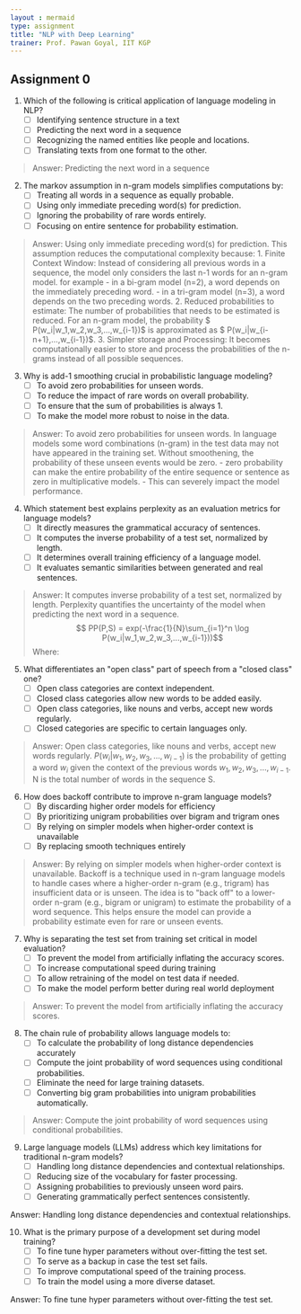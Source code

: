 ```yaml
---
layout : mermaid
type: assignment
title: "NLP with Deep Learning"
trainer: Prof. Pawan Goyal, IIT KGP
---
```


## Assignment 0

1. Which of the following is critical application of language modeling in NLP?
    - [ ] Identifying sentence structure in a text
    - [ ] Predicting the next word in a sequence
    - [ ] Recognizing the named entities like people and locations.
    - [ ] Translating texts from one format to the other.

> Answer:
    Predicting the next word in a sequence

2. The markov assumption in n-gram models simplifies computations by:
    - [ ] Treating all words in a sequence as equally probable.
    - [ ] Using only immediate preceding word(s) for prediction.
    - [ ] Ignoring the probability of rare words entirely.
    - [ ] Focusing on entire sentence for probability estimation.

> Answer:
    Using only immediate preceding word(s) for prediction.
    This assumption reduces the computational complexity because:
    1. Finite Context Window: Instead of considering all previous words in a sequence, the model only considers the last n-1 words for an n-gram model. for example
       - in a bi-gram model (n=2), a word depends on the immediately preceding word.
       - in a tri-gram model (n=3), a word depends on the two preceding words.
    2. Reduced probabilities to estimate: The number of probabilities that needs to be estimated is reduced. For an n-gram model, the probability $ P(w_i|w_1,w_2,w_3,...,w_{i-1})$ is approximated as $ P(w_i|w_{i-n+1},...,w_{i-1})$.
    3. Simpler storage and Processing: It becomes computationally easier to store and process the probabilities of the n-grams instead of all possible sequences. 

3. Why is add-1 smoothing crucial in probabilistic language modeling?
    - [ ] To avoid zero probabilities for unseen words.
    - [ ] To reduce the impact of rare words on overall probability.
    - [ ] To ensure that the sum of probabilities is always 1.
    - [ ] To make the model more robust to noise in the data.
  
> Answer:
    To avoid zero probabilities for unseen words. In language models some word combinations (n-gram) in the test data may not have appeared in the training set. Without smoothening, the probability of these unseen events would be zero. 
    - zero probability can make the entire probability of the entire sequence or sentence as zero in multiplicative models.
    - This can severely impact the model performance.

4. Which statement best explains perplexity as an evaluation metrics for language models?
    - [ ] It directly measures the grammatical accuracy of sentences.
    - [ ] It computes the inverse probability of a test set, normalized by length.
    - [ ] It determines overall training efficiency of a language model.
    - [ ] It evaluates semantic similarities between generated and real sentences.

> Answer:
    It computes inverse probability of a test set, normalized by length. Perplexity quantifies the uncertainty of the model when predicting the next word in a sequence.
    $$ PP(P,S) = exp(-\frac{1}{N}\sum_{i=1}^n \log P(w_i|w_1,w_2,w_3,...,w_{i-1}))$$
    Where: 


5. What differentiates an "open class" part of speech from a "closed class" one?
    - [ ] Open class categories are context independent.
    - [ ] Closed class categories allow new words to be added easily.
    - [ ] Open class categories, like nouns and verbs, accept new words regularly.
    - [ ] Closed categories are specific to certain languages only.

> Answer:
    Open class categories, like nouns and verbs, accept new words regularly. $P(w_i|w_1,w_2,w_3,...,w_{i-1})$ is the probability of getting a word $w_i$ given the context of the previous words $w_1,w_2,w_3,...,w_{i-1}$. N is the total number of words in the sequence S.

6. How does backoff contribute to improve n-gram language models?
   - [ ] By discarding higher order models for efficiency
   - [ ] By prioritizing unigram probabilities over bigram and trigram ones
   - [ ] By relying on simpler models when higher-order context is unavailable
   - [ ] By replacing smooth techniques entirely 

> Answer:
    By relying on simpler models when higher-order context is unavailable. Backoff is a technique used in n-gram language models to handle cases where a higher-order n-gram (e.g., trigram) has insufficient data or is unseen. The idea is to "back off" to a lower-order n-gram (e.g., bigram or unigram) to estimate the probability of a word sequence. This helps ensure the model can provide a probability estimate even for rare or unseen events.

7. Why is separating the test set from training set critical in model evaluation?
   - [ ] To prevent the model from artificially inflating the accuracy scores.
   - [ ] To increase computational speed during training
   - [ ] To allow retraining of the model on test data if needed.
   - [ ] To make the model perform better during real world deployment

> Answer:
    To prevent the model from artificially inflating the accuracy scores.

8. The chain rule of probability allows language models to: 
    - [ ] To calculate the probability of long distance dependencies accurately
    - [ ] Compute the joint probability of word sequences using conditional probabilities.
    - [ ] Eliminate the need for large training datasets.
    - [ ] Converting big gram probabilities into unigram probabilities automatically.

> Answer: 
    Compute the joint probability of word sequences using conditional probabilities.

9. Large language models (LLMs) address which key limitations for traditional n-gram models?
    - [ ] Handling long distance dependencies and contextual relationships.
    - [ ] Reducing size of the vocabulary for faster processing.
    - [ ] Assigning probabilities to previously unseen word pairs.
    - [ ] Generating grammatically perfect sentences consistently.

Answer:
    Handling long distance dependencies and contextual relationships.

10. What is the primary purpose of a development set during model training?
    - [ ] To fine tune hyper parameters without over-fitting the test set.
    - [ ] To serve as a backup in case the test set fails.
    - [ ] To improve computational speed of the training process.
    - [ ] To train the model using a more diverse dataset.
  
Answer:
    To fine tune hyper parameters without over-fitting the test set.